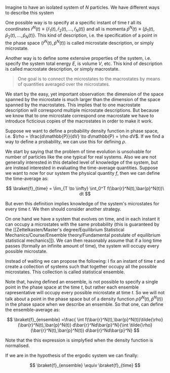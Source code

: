 Imagine to have an isolated system of $N$ particles. We have different ways to describe this system

One possible way is to specify at a specific instant of time $t$ all its coordinates $\bar{r}^N(t) \equiv \{\bar{r}_1(t), \bar{r}_2(t), \dots, \bar{r}_N(t)\}$ and all is momenta $\bar{p}^N(t) \equiv \{\bar{p}_1(t), \bar{p}_2(t), \dots, \bar{p}_N(t)\}$. 
This kind of description, i.e. the specification of a point in the phase space $(\bar{r}^N(t),\bar{p}^N(t))$ is called microstate description, or simply microstate.

Another way is to define some extensive properties of the system, i.e. specify the system total energy $E$, is volume $V$, etc.
This kind of description is called macrostate description, or simply macrostate.

> One goal is to connect the microstates to the macrostates by means of quantities averaged over the microstates.

We start by the easy, yet important observation: the dimension of the space spanned by the microstate is much larger than the dimension of the space spanned by the macrostates.
This implies that to one macrostate description will correspond multiple microstate descriptions.
But because we know that to one microstate correspond one macrostate we have to introduce ficticious copies of the macrostates in order to make it work.


Suppose we want to define a probability density function in phase space, i.e. $\rho = \frac{d\mathbb{P}}{dV} \to d\mathbb{P} = \rho dV$.
If we find a way to define a probability, we can use this for defining $\rho$.





We start by saying that the problem of time evolution is unsolvable for number of particles like the one typical for real systems. 
Also we are not generally interested in this detailed level of knowledge of the system, but are instead interested in evaluating the time-average quantities. Suppose we want to now for our system the physical quantity $f$, then we can define the time-average as:

$$ \braket{f}_{time} = \lim_{T \to \infty} \int_0^T f(\bar{r}^N(t),\bar{p}^N(t))\ dt $$

But even this definition implies knowledge of the system's microstates for every time $t$.
We then should consider another strategy.

On one hand we have a system that evolves on time, and in each instant it can occupy a microstates with the same probability (this is guaranteed by the [[Zettelkasten/Master's degree/Equilibrium Statistical Mechanics/Course/Ensemble theory/Fundamental postulate of equilibrium statistical mechanics]]). We can then reasonably assume that if a long time passes (formally an infinite amount of time), the system will occupy every possible microstate. 

Instead of waiting we can propose the following: I fix an instant of time $t$ and create a collection of systems such that together occupy all the possible microstates.
This collection is called statistical ensemble.

Note that, having defined an ensemble, is not possible to specify a single point in the phase space at the time $t$, but rather each ensemble rapresentative will occupy every possible microstate at time $t$. So we will not talk about a point in the phase space but of a density function $\tilde{\rho}(\bar{r}^N(t),\bar{p}^N(t))$ in the phase space when we describe an ensemble.
So that one, can define the ensemble-average as:

$$ \braket{f}_{ensemble} =\frac{ \int f(\bar{r}^N(t),\bar{p}^N(t))\tilde{\rho}(\bar{r}^N(t),\bar{p}^N(t)) d\bar{r}^Nd\bar{p}^N}{\int \tilde{\rho}(\bar{r}^N(t),\bar{p}^N(t)) d\bar{r}^Nd\bar{p}^N} $$

Note that the this expression is simplyfied when the density function is normalised.

If we are in the hypothesis of the ergodic system we can finally:

$$  \braket{f}_{ensemble} \equiv  \braket{f}_{time} $$
